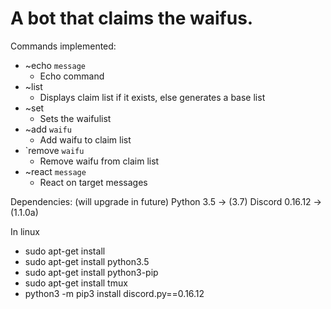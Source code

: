 # A bot that claims the waifus.

Commands implemented:
* ~echo `message` 
  - Echo command
* ~list
  - Displays claim list if it exists, else generates a base list
* ~set
  - Sets the waifulist
* ~add `waifu`
  - Add waifu to claim list
* \`remove `waifu`
  - Remove waifu from claim list
* ~react `message`
  - React on target messages


Dependencies: (will upgrade in future)
Python 3.5 -> (3.7)
Discord 0.16.12 -> (1.1.0a)

In linux
- sudo apt-get install
- sudo apt-get install python3.5
- sudo apt-get install python3-pip
- sudo apt-get install tmux
- python3 -m pip3 install discord.py==0.16.12
